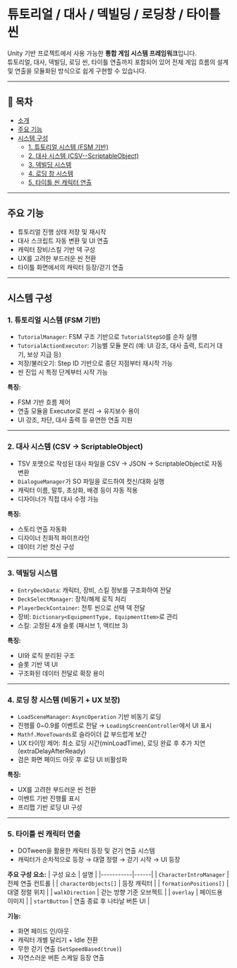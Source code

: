 # 튜토리얼 / 대사 / 덱빌딩 / 로딩창 / 타이틀씬

Unity 기반 프로젝트에서 사용 가능한 **통합 게임 시스템 프레임워크**입니다.  
튜토리얼, 대사, 덱빌딩, 로딩 씬, 타이틀 연출까지 포함되어 있어 전체 게임 흐름의 설계 및 연출을 모듈화된 방식으로 쉽게 구현할 수 있습니다.

---

## 📌 목차

- [소개](#소개)
- [주요 기능](#주요-기능)
- [시스템 구성](#시스템-구성)
  - [1. 튜토리얼 시스템 (FSM 기반)](#1-튜토리얼-시스템-fsm-기반)
  - [2. 대사 시스템 (CSV--ScriptableObject)](#2-대사-시스템-csv--scriptableobject)
  - [3. 덱빌딩 시스템](#3-덱빌딩-시스템)
  - [4. 로딩 창 시스템](#4-로딩창창-시스템)
  - [5. 타이틀 씬 캐릭터 연출](#5-타이틀-씬-캐릭터-연출)

---

## 주요 기능

- 튜토리얼 진행 상태 저장 및 재시작
- 대사 스크립트 자동 변환 및 UI 연출
- 캐릭터 장비/스킬 기반 덱 구성
- UX를 고려한 부드러운 씬 전환
- 타이틀 화면에서의 캐릭터 등장/걷기 연출

---

## 시스템 구성

### 1. 튜토리얼 시스템 (FSM 기반)

- `TutorialManager`: FSM 구조 기반으로 `TutorialStepSO`를 순차 실행
- `TutorialActionExecutor`: 기능별 모듈 분리 (예: UI 강조, 대사 출력, 트리거 대기, 보상 지급 등)
- 저장/불러오기: Step ID 기반으로 중단 지점부터 재시작 가능
- 씬 진입 시 특정 단계부터 시작 가능

**특징:**
- FSM 기반 흐름 제어
- 연출 모듈을 Executor로 분리 → 유지보수 용이
- UI 강조, 차단, 대사 출력 등 유연한 연출 지원

---

### 2. 대사 시스템 (CSV → ScriptableObject)

- TSV 포맷으로 작성된 대사 파일을 CSV → JSON → ScriptableObject로 자동 변환
- `DialogueManager`가 SO 파일을 로드하여 컷신/대화 실행
- 캐릭터 이름, 말투, 초상화, 배경 등이 자동 적용
- 디자이너가 직접 대사 수정 가능

**특징:**
- 스토리 연출 자동화
- 디자이너 친화적 파이프라인
- 데이터 기반 컷신 구성

---

### 3. 덱빌딩 시스템

- `EntryDeckData`: 캐릭터, 장비, 스킬 정보를 구조화하여 전달
- `DeckSelectManager`: 장착/해제 로직 처리
- `PlayerDeckContainer`: 전투 씬으로 선택 덱 전달
- 장비: `Dictionary<EquipmentType, EquipmentItem>`로 관리
- 스킬: 고정된 4개 슬롯 (패시브 1, 액티브 3)

**특징:**
- UI와 로직 분리된 구조
- 슬롯 기반 덱 UI
- 구조화된 데이터 전달로 확장 용이

---

### 4. 로딩 창 시스템 (비동기 + UX 보장)

- `LoadSceneManager`: `AsyncOperation` 기반 비동기 로딩
- 진행률 0~0.9를 이벤트로 전달 → `LoadingScreenController`에서 UI 표시
- `Mathf.MoveTowards`로 슬라이더 값 부드럽게 보간
- UX 타이밍 제어: 최소 로딩 시간(minLoadTime), 로딩 완료 후 추가 지연(extraDelayAfterReady)
- 검은 화면 페이드 아웃 후 로딩 UI 비활성화

**특징:**
- UX를 고려한 부드러운 씬 전환
- 이벤트 기반 진행률 표시
- 프리팹 기반 로딩 UI 구성

---

### 5. 타이틀 씬 캐릭터 연출

- DOTween을 활용한 캐릭터 등장 및 걷기 연출 시스템
- 캐릭터가 순차적으로 등장 → 대열 정렬 → 걷기 시작 → UI 등장

**주요 구성 요소:**
| 구성 요소 | 설명 |
|-----------|------|
| `CharacterIntroManager` | 전체 연출 컨트롤 |
| `characterObjects[]` | 등장 캐릭터 |
| `formationPositions[]` | 대열 정렬 위치 |
| `walkDirection` | 걷는 방향 기준 오브젝트 |
| `overlay` | 페이드용 이미지 |
| `startButton` | 연출 종료 후 나타날 버튼 UI |

**기능:**
- 화면 페이드 인/아웃
- 캐릭터 개별 달리기 + Idle 전환
- 무한 걷기 연출 (`SetSpeedBased(true)`)
- 자연스러운 버튼 스케일 등장 연출





